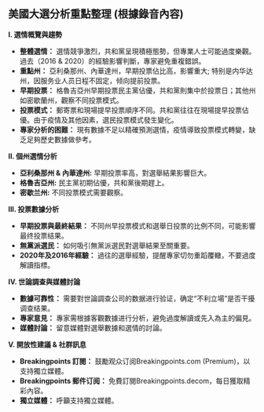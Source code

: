 ## 美國大選分析重點整理 (根據錄音內容)

**I. 選情概覽與趨勢**

*   **整體選情：** 選情競爭激烈，共和黨呈現積極態勢，但專業人士可能過度樂觀。過去（2016 & 2020）的經驗影響判斷，專家避免重複錯誤。
*   **重點州：** 亞利桑那州、內華達州，早期投票佔比高，影響重大; 特别是内华达州，因服务业人员日程不固定，倾向提前投票。
*   **早期投票：** 格魯吉亞州早期投票民主黨佔優，共和黨則集中於投票日；其他州如密歇蘭州，觀察不同投票模式。
*   **投票模式：** 郵寄票和現場提早投票順序不同。共和黨往往在現場提早投票佔優。由于疫情及其他因素，選民投票模式發生變化。
*   **專家分析的困難：** 現有數據不足以精確預測選情，疫情導致投票模式轉變，缺乏足夠歷史數據做參考。

**II. 個州選情分析**

*   **亞利桑那州 & 內華達州:** 早期投票率高，對選舉結果影響巨大。
*   **格魯吉亞州:** 民主黨初期佔優，共和黨後期趕上。
*   **密歇兰州:** 不同投票模式需要觀察。

**III. 投票數據分析**

*   **早期投票與最終結果：** 不同州早投票模式和選舉日投票的比例不同，可能影響最终投票结果。
*   **無黨派選民：** 如何吸引無黨派選民對選舉結果至關重要。
*   **2020年及2016年經驗：** 過往的選舉經驗，提醒專家切勿重蹈覆轍，不要過度解讀指標。

**IV. 世論調查與媒體討論**

*   **數據可靠性：** 需要對世論調查公司的数据进行验证，确定“不利立場”是否干擾调查结果。
*   **專家意見：** 專家需根據客觀數據进行分析，避免過度解讀或先入為主的偏見。
*   **媒體討論：** 留意媒體對選舉數據和選情的討論。

**V. 開放性建議 & 社群訊息**

*   **Breakingpoints 訂閱：** 鼓勵观众订阅Breakingpoints.com (Premium)，以支持獨立媒體。
*   **Breakingpoints 郵件订阅：** 免費訂閱Breakingpoints.decom，每日獲取精彩內容。
*   **獨立媒體：** 呼籲支持獨立媒體。